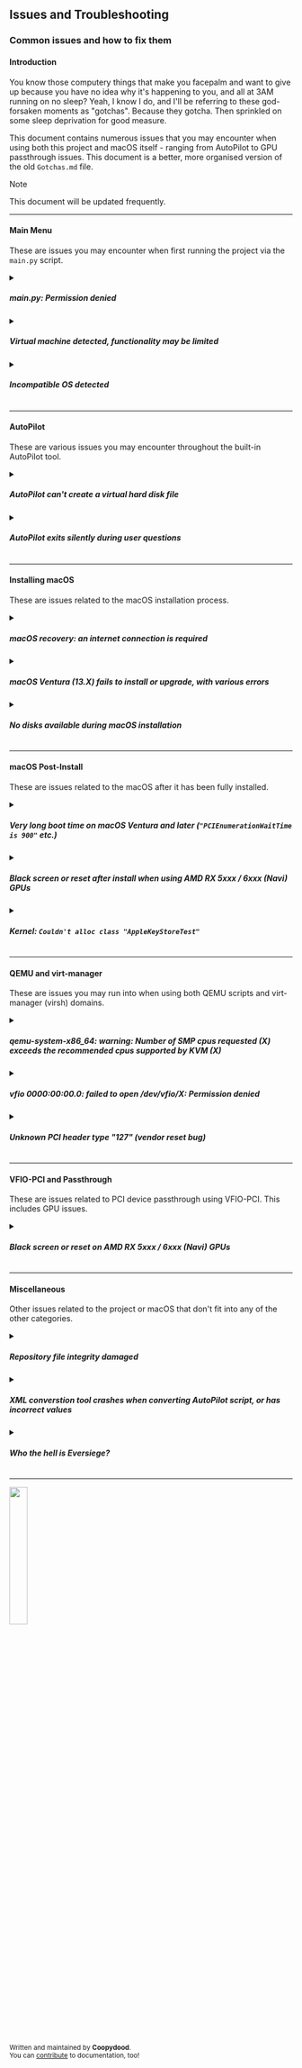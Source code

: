 ## Issues and Troubleshooting
### Common issues and how to fix them

#### Introduction

You know those computery things that make you facepalm and want to give up because you have no idea why it's happening to you, and all at 3AM running on no sleep? Yeah, I know I do, and I'll be referring to these god-forsaken moments as "gotchas". Because they gotcha. Then sprinkled on some sleep deprivation for good measure. 

This document contains numerous issues that you may encounter when using both this project and macOS itself - ranging from AutoPilot to GPU passthrough issues. This document is a better, more organised version of the old ``Gotchas.md`` file.

> [!NOTE]
> This document will be updated frequently.

***

#### Main Menu

These are issues you may encounter when first running the project via the ``main.py`` script.

<details><summary><h5>main.py: Permission denied</h5></summary>

**NOTE:** As of v0.9.8, files are packaged as executable by default, and do not require additional permission modifications.

Awww, you little donkey. You forgot to make it executable.

```sh
$ chmod +x ./main.py
```

*sigh*. I did say it was for noobs. Dammit.

</details>

<details><summary><h5>Virtual machine detected, functionality may be limited</h5></summary>

Exactly what it says on the tin. However, it **is** just a warning. 

You can still access all aspects of the project, but they probably won't work unless you have nested virtualisation enabled, and even then, good luck with performance.

If this message appears in error, and it is your host machine, please [submit an issue on GitHub](https://github.com/Coopydood/ultimate-macOS-KVM/issues/new), providing your system specifications in the issue.

</details>

<details><summary><h5>Incompatible OS detected</h5></summary>

Yeaaaaah, no. Your little misadventure was just busted before it began.

As of [v0.9.5](https://github.com/Coopydood/ultimate-macOS-KVM/blob/main/docs/changelogs/v0-9-5.md), an OS platform check is performed when running this project, and may prevent you from running `main.py`. This simply means that *you aren't using Linux*. And, you *need* Linux, as pointed out [here](https://github.com/Coopydood/ultimate-macOS-KVM#oh-and-you-need-linux). 

This is because KVM - the premise of this whole project - is a part of the Linux kernel.

If this message appears in error, and you *are* running a distrobution of Linux, please [submit an issue on GitHub](https://github.com/Coopydood/ultimate-macOS-KVM/issues/new), providing your system specifications in the issue.

If you're **sure** this is an error, you can bypass this check with the `--skip-os-check` argument, like so:

```sh
$ ./main.py --skip-os-check
```

> [!WARNING]
> Doing so with an unsupported OS may have unexpected consequences, and ones I am not prepared to take responsibility for. The check is implemented for a reason - although mostly to save you the disappointment.

</details>

***

#### AutoPilot

These are various issues you may encounter throughout the built-in AutoPilot tool.

<details><summary><h5>AutoPilot can't create a virtual hard disk file</h5></summary>

You probably don't have ``qemu-tools`` installed.

However, if the issue persists, you can try making the HDD file yourself:
```sh
$ qemu-img create -f qcow2 HDD.qcow2 <size>G 
```

then try running AutoPilot again. It will detect the disk file and ask if you want to use it.

</details>

<details><summary><h5>AutoPilot exits silently during user questions</h5></summary>

This is likely due to an "extreme value" being entered. 

For example, if the question had menu answer options of ``1``, ``2``, ``3``, ``?``, and ``Q`` - but you entered ``4``, this would cause the input to get confused and simply *yeet*.

Because my Python skillz are nothing short of terrible, extreme handling wasn't implemented until [v0.9.5](https://github.com/Coopydood/ultimate-macOS-KVM/blob/main/docs/changelogs/v0-9-5.md), and even then it may not work fully.

</details>

***

#### Installing macOS

These are issues related to the macOS installation process.

<details><summary><h5>macOS recovery: an internet connection is required</h5></summary>

Make sure your network adapter model is set correctly in your config file. You may want to try with the ``vmxnet3`` virtual network device.

Also make sure that the virtual network is started. You can do this with 

```sh
$ sudo virsh net-start default
```

</details>

<details><summary><h5>macOS Ventura (13.X) fails to install or upgrade, with various errors</h5></summary>

This was a [known issue](https://github.com/Coopydood/ultimate-macOS-KVM/issues/10), and has been resolved:

This issue does NOT affect users who changed their CPU model from the default. For example, if you manually changed your CPU model to ``host``, this does not affect you.

**FOR NEW USERS:** as of [v0.9.6](https://github.com/Coopydood/ultimate-macOS-KVM/blob/main/docs/changelogs/v0-9-6.md), this issue has been fixed, and new files generated with AutoPilot will use the new model by default, which can be used to install Ventura.

**FOR EXISTING USERS:** for users of **v0.9.5** or earlier, you have a couple options:
***
1. If you have an existing AutoPilot config that you have used for a while, with many customisations of your own, it may be best to just change the CPU model. Do this by finding the following line in your boot script:
```sh
CPU_MODEL="Penryn"
```
and change it to
```sh
CPU_MODEL="Haswell-noTSX"
```

***

2. Generate a new AutoPilot config file. While this does mean you have to go through AutoPilot again, there are a number of benefits. Generating a new AP config ensures you have the latest structure updates, and the best compatibility with the rest of the project:

    - You can **keep your existing config file**, either by choosing a different name, or by backing up your old one when prompted
    - You can **keep and use your existing virtual hard disk file**. When AP gets to the `Creating virtual hard disk` stage, you'll automatically be notified about the existing HDD file, and you'll have the option to use the file in the new config.
    - Your **OpenCore boot image will be replaced**, but your old OpenCore image will **automatically get backed up to a timestamped folder, in the `boot` folder**. If you've made customisations to the OpenCore image, you can move the old one back into place after AP finishes.
    - The **virtual NVRAM will be reset**, but this is safe. In [v0.9.2](https://github.com/Coopydood/ultimate-macOS-KVM/blob/main/docs/changelogs/v0-9-2.md) and later, you can even select your screen resolution as an AutoPilot stage - meaning you won't lose any resolution changes you may have made.

***
~~While this is investigated, please do not try to install or upgrade to macOS Ventura, as this may be unrecoverable until resolved. Stick to **macOS Monterey (12)** or earlier for now.~~ 

~~The most stable tested OS is **macOS Big Sur (11)**.~~

~~If you'd like to help the investigation, any and all testing is greatly appreciated, and can be submitted as a comment to the issue linked above.~~

</details>

<details><summary><h5>No disks available during macOS installation</h5></summary>

If you're in macOS Recovery and trying to use the installer, you'll get to a screen asking you to select a disk.

If this screen only shows "macOS Base System" (greyed out), then it simply means you have not formatted the virtual disk yet. 

This can be done by using **Disk Utility** from the macOS Recovery menu. 

Select the ``QEMU HARDDISK`` entry from the sidebar with the storage capacity corresponding to what you chose during AutoPilot - be careful not to erase the small OpenCore partition. 

When selected, click "Erase" from the centre-top header, and enter a name for the new disk; this can be whatever you want. The default is ``Untitled``, so you can be classy and call it ``Titled``, or if you want to emulate a real Mac, call it ``Macintosh HD``. It's up to you. 

For the filesystem, leave ``APFS`` as the selected option, unless you particularly want to use Mac OS Extended.

Then, simply quit Disk Utility and return to the macOS installer. On the disk selection screen, your newly-formatted disk should appear as a selectable option. Click it, and then click ``Install``. Done!

</details>

***

#### macOS Post-Install

These are issues related to the macOS after it has been fully installed.

<details><summary><h5>Very long boot time on macOS Ventura and later  (<code>"PCIEnumerationWaitTime is 900"</code> etc.)</h5></summary>

There may be a bug present in the macOS verbose system that temporarily hangs the boot process for a very long time - sometimes upwards of 10 minutes in some cases.

This can almost be classed as a red-herring - as most users would assume their system has crashed at this point - when in actual fact letting it sit will eventually get it to boot.

**However, you can fix this boot time by removing the ``-v`` boot argument.** After disabling verbose boot (``-v``), boot times in my case went from >5 minutes to under 30 seconds. Wow!


</details>

<details><summary><h5>Black screen or reset after install when using AMD RX 5xxx / 6xxx (Navi) GPUs</h5></summary>

This is likely due to a missing boot argument required for display out on RX 5000 and RX 6000 series cards.

You need to add the following boot argument to the OpenCore image:
```
agdpmod=pikera
```


As of [**v0.11.0**](https://github.com/Coopydood/ultimate-macOS-KVM/blob/main/docs/changelogs/v0-11-0.md) and later, the OpenCore image can be patched automatically using the **AutoPatch** functionality included in the **macOS Boot Argument Editor** tool - located in ``Extras > macOS Boot Argument Editor``.

Alternatively, such as on older versions, this can be done from within macOS using **OpenCore Configurator**. If you used the **VFIO-PCI Passthrough Assistant** to configure passthrough, you can use the generated ``<name>-noPT.sh`` file to temporarily boot macOS without passthrough enabled - allowing you to make the necessary changes.

</details>

<details><summary><h5>Kernel: <code>Couldn't alloc class "AppleKeyStoreTest"</code></h5></summary>

Being stuck here after passing through a GPU on macOS Ventura and later may actually be deceptive. 

Either the system has in fact panicked, or **it may still be booting in the background**. No, really!

If you're "stuck" at ``Couldn't alloc class "AppleKeyStoreTest"``, wait up to 5 minutes. There may be a bug present in the macOS verbose system that prevents any more output after a certain stage.

**You can fix this boot time by removing the ``-v`` boot argument.**

Found by @DomTrues.

</details>

***

#### QEMU and virt-manager

These are issues you may run into when using both QEMU scripts and virt-manager (virsh) domains.

<details><summary><h5>qemu-system-x86_64: warning: Number of SMP cpus requested (X) exceeds the recommended cpus supported by KVM (X)</h5></summary>

This is caused by incorrect virtual CPU topology. You may have set an invalid number of virtual CPU cores and/or threads.

Please read [this document](https://github.com/Coopydood/ultimate-macOS-KVM/wiki/AutoPilot) on the wiki to learn what values you should use.

</details>

<details><summary><h5>vfio 0000:00:00.0: failed to open /dev/vfio/X: Permission denied</h5></summary>

This is what happens when trying to run a script file that contains PCI passthrough as a regular user.

Thankfully, this is of course an easy fix. You'll need to run the script as superuser;

```sh
$ sudo ./boot.sh
```
</details>

<details><summary><h5>Unknown PCI header type "127" (vendor reset bug)</h5></summary>

Sometimes, when stopping or resetting a virtual machine with an AMD GPU passed through, the "reset" mechanism used to detach the GPU from the virtual machine fails.

This is due to a problem known as the **vendor reset bug**. It affects a large variety of AMD GPUs, and is a firmware-level flaw.

Unfortunately, after seeing this message, the only way to use the GPU again with a VM (even the same one) is to restart the host entirely. Even this might be difficult, as the shutdown process may hang when trying to reset the GPU before power off. Make sure you save all your work, and allow as many system processes to exit as possible, and then hard-reset the host.

Although annoying, it's pretty benign. You can install ``vendor-reset`` using the ``vendor-reset-dkms-git`` package, which will likely not eliminate the issue entirely, but prevents it happening as often. 

It's also worth noting that some cards are affected worse than others, so occurance of the issue may vary.


</details>

***

#### VFIO-PCI and Passthrough

These are issues related to PCI device passthrough using VFIO-PCI. This includes GPU issues.

<details><summary><h5>Black screen or reset on AMD RX 5xxx / 6xxx (Navi) GPUs
</h5></summary>

This is likely due to a missing boot argument required for display out on RX 5000 and RX 6000 series cards.

You need to add the following boot argument to the OpenCore image:
```
agdpmod=pikera
```


As of [**v0.11.0**](https://github.com/Coopydood/ultimate-macOS-KVM/blob/main/docs/changelogs/v0-11-0.md) and later, the OpenCore image can be patched automatically using the **AutoPatch** functionality included in the **macOS Boot Argument Editor** tool - located in ``Extras > macOS Boot Argument Editor``.

Alternatively, such as on older versions, this can be done from within macOS using **OpenCore Configurator**. If you used the **VFIO-PCI Passthrough Assistant** to configure passthrough, you can use the generated ``<name>-noPT.sh`` file to temporarily boot macOS without passthrough enabled - allowing you to make the necessary changes.

</details>


***

#### Miscellaneous

Other issues related to the project or macOS that don't fit into any of the other categories.

<details><summary><h5>Repository file integrity damaged</h5></summary>

When using AutoPilot, the restore tools suite, system checkers, or the built-in updater tool, you may encounter an error regarding repo file integrity.

This indicates that critical files needed for the project to operate were not found when searched for by the running script.

Please check that you have not moved or deleted core files, such as those in the ``resources`` folder. 

To repair the repo integrity, you may have to use the online-based restore tool, that can be accessed by typing ``X`` at the restore tools menu.

</details>

<details><summary><h5>XML converstion tool crashes when converting AutoPilot script, or has incorrect values</h5></summary>

Even if the AutoPilot script **is** valid, it may still be incompatible. 

This is because the underlying structure of AP config files was changed in [v0.9.2](https://github.com/Coopydood/ultimate-macOS-KVM/blob/main/docs/changelogs/v0-9-2.md), and the XML conversion tool looks for this structure.

> [!WARNING]
> Therefore, any AutoPilot config files created using **v0.9.1 or earlier** should **NOT** be used with the XML conversion tool. 

Support for updating legacy AP files may come in the future, but for now it is recommended that you simply create a new AP config. **You can keep your data** - just have your existing ``HDD.qcow2`` file in the root ``ultimate-macOS-KVM`` folder, and when AutoPilot reaches the hard disk creation stage, you'll be given the option to use the existing HDD file. You can also skip the macOS image stage if macOS is already installed.

</details>



<details><summary><h5>Who the hell is Eversiege?</h5></summary>

You may have seen the name ``Eversiege`` pop up throughout the project. Who is it you ask?

[Ask him.](https://github.com/eversiege)

It's not like I know.

</details>

***

<img src="https://github.com/Coopydood/ultimate-macOS-KVM/assets/39441479/ef278407-a14f-4ae7-bc23-3f635687db65" width="25%"> 

<sub>Written and maintained by **Coopydood**. </sub>
<br><sub>You can [contribute](https://github.com/Coopydood/ultimate-macOS-KVM/new/dev/docs) to documentation, too!</sub>